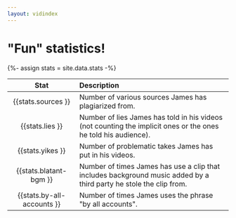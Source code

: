 ```yaml
---
layout: vidindex
---
```


# "Fun" statistics!

{%- assign stats = site.data.stats -%}

| Stat | Description |
|:----:|:------------|
| {{stats.sources }} | Number of various sources James has plagiarized from. |
| {{stats.lies }} | Number of lies James has told in his videos (not counting the implicit ones or the ones he told his audience). |
| {{stats.yikes }} | Number of problematic takes James has put in his videos. |
| {{stats.blatant-bgm }} | Number of times James has use a clip that includes background music added by a third party he stole the clip from. |
| {{stats.by-all-accounts }} | Number of times James uses the phrase "by all accounts". |
